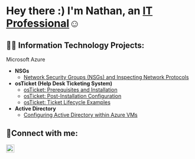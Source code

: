 <h1>Hey there :)
  I'm Nathan, an <a href="https://www.linkedin.com/in/nathan-butler-008b9a353/overlay/about-this-profile/?lipi=urn%3Ali%3Apage%3Ad_flagship3_profile_view_base%3BkxgDNAMqRMOzYvucaOprew%3D%3D">IT Professional</a>☺</h1>

<h2>👨‍💻 Information Technology Projects:</h2>

Microsoft Azure
- <b>NSGs</b>
  - [Network Security Groups (NSGs) and Inspecting Network Protocols](https://github.com/Nathan-Butler7/azure-network-protocols)
- <b>osTicket (Help Desk Ticketing System)</b>
  - [osTicket: Prerequisites and Installation](https://github.com/Nathan-Butler7/osticket-prereqs)
  - [osTicket: Post-Installation Configuration](https://github.com/Nathan-Butler7/post-install-config)
  - [osTicket: Ticket Lifecycle Examples](https://github.com/Nathan-Butler7/ticket-lifecycle)
- <b>Active Directory</b>
  - [Configuring Active Directory within Azure VMs](https://github.com/Nathan-Butler7/configure-ad)
 

<h2>🤳Connect with me:</h2>

[<img align="left" alt="Josh | LinkedIn" width="22px" src="https://cdn.jsdelivr.net/npm/simple-icons@v3/icons/linkedin.svg" />][linkedin]

[linkedin]: https://www.linkedin.com/in/nathan-butler-008b9a353/overlay/about-this-profile/?lipi=urn%3Ali%3Apage%3Ad_flagship3_profile_view_base%3BkxgDNAMqRMOzYvucaOprew%3D%3D
